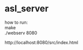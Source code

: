 # asl_server

how to run: <br />
make <br />
./webserv 8080 <br />

http://localhost:8080/src/index.html